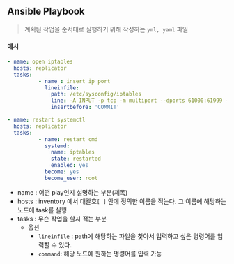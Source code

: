 ## Ansible Playbook

> 계획된 작업을 순서대로 실행하기 위해 작성하는 `yml, yaml` 파일

#### 예시

```yaml
- name: open iptables
  hosts: replicator 
  tasks:
          - name : insert ip port
            lineinfile:
              path: /etc/sysconfig/iptables
              line: -A INPUT -p tcp -m multiport --dports 61000:61999 -m comment --comment "delta_replicator" -j ACCEPT
              insertbefore: 'COMMIT'

- name: restart systemctl
  hosts: replicator 
  tasks:
          - name: restart cmd
            systemd:
              name: iptables
              state: restarted
              enabled: yes
            become: yes
            become_user: root
```

- name : 어떤 play인지 설명하는 부분(제목)
- hosts : inventory 에서 대괄호`[ ]` 안에 정의한 이름을 적는다. 그 이름에 해당하는 노드에 task를 실행
- tasks : 무슨 작업을 할지 적는 부분
  - 옵션
    - `lineinfile` : path에 해당하는 파일을 찾아서 입력하고 싶은 명령어를 입력할 수 있다.
    - `command`: 해당 노드에 원하는 명령어를 입력 가능
